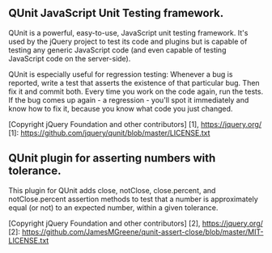## QUnit JavaScript Unit Testing framework.

QUnit is a powerful, easy-to-use, JavaScript unit testing framework. It's used
by the jQuery project to test its code and plugins but is capable of testing any
generic JavaScript code (and even capable of testing JavaScript code on the
server-side).

QUnit is especially useful for regression testing: Whenever a bug is reported,
write a test that asserts the existence of that particular bug. Then fix it and
commit both. Every time you work on the code again, run the tests. If the bug
comes up again - a regression - you'll spot it immediately and know how to fix
it, because you know what code you just changed.

[Copyright jQuery Foundation and other contributors] [1], https://jquery.org/
[1]: https://github.com/jquery/qunit/blob/master/LICENSE.txt


## QUnit plugin for asserting numbers with tolerance.

This plugin for QUnit adds close, notClose, close.percent, and notClose.percent
assertion methods to test that a number is approximately equal (or not) to an
expected number, within a given tolerance.

[Copyright jQuery Foundation and other contributors] [2], https://jquery.org/
[2]: https://github.com/JamesMGreene/qunit-assert-close/blob/master/MIT-LICENSE.txt
